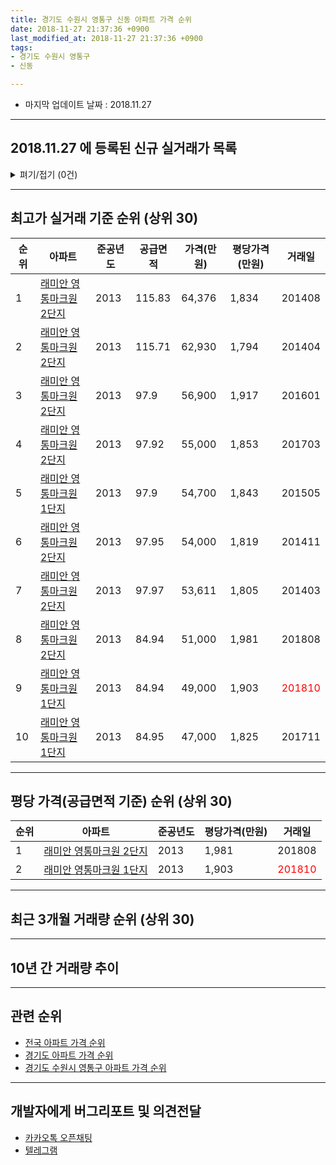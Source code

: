 ```yaml
---
title: 경기도 수원시 영통구 신동 아파트 가격 순위
date: 2018-11-27 21:37:36 +0900
last_modified_at: 2018-11-27 21:37:36 +0900
tags:
- 경기도 수원시 영통구
- 신동

---
```


* 마지막 업데이트 날짜 : 2018.11.27

---

## 2018.11.27 에 등록된 신규 실거래가 목록

<details>
<summary>펴기/접기 (0건)</summary>
<div markdown="1">

|아파트|준공년도|공급면적|가격(만원)|평당가격(만원)|거래일|
|---|---|---|---|---|---|
|없음||||||


</div>
</details>

---

## 최고가 실거래 기준 순위 (상위 30)


|순위|아파트|준공년도|공급면적|가격(만원)|평당가격(만원)|거래일|
|---|---|---|---|---|---|---|
|1|[래미안 영통마크원 2단지](https://search.naver.com/search.naver?query=%EA%B2%BD%EA%B8%B0%EB%8F%84+%EC%88%98%EC%9B%90%EC%8B%9C+%EC%98%81%ED%86%B5%EA%B5%AC+%EC%8B%A0%EB%8F%99+%EB%9E%98%EB%AF%B8%EC%95%88+%EC%98%81%ED%86%B5%EB%A7%88%ED%81%AC%EC%9B%90+2%EB%8B%A8%EC%A7%80)|2013|115.83|64,376|1,834|201408|
|2|[래미안 영통마크원 2단지](https://search.naver.com/search.naver?query=%EA%B2%BD%EA%B8%B0%EB%8F%84+%EC%88%98%EC%9B%90%EC%8B%9C+%EC%98%81%ED%86%B5%EA%B5%AC+%EC%8B%A0%EB%8F%99+%EB%9E%98%EB%AF%B8%EC%95%88+%EC%98%81%ED%86%B5%EB%A7%88%ED%81%AC%EC%9B%90+2%EB%8B%A8%EC%A7%80)|2013|115.71|62,930|1,794|201404|
|3|[래미안 영통마크원 2단지](https://search.naver.com/search.naver?query=%EA%B2%BD%EA%B8%B0%EB%8F%84+%EC%88%98%EC%9B%90%EC%8B%9C+%EC%98%81%ED%86%B5%EA%B5%AC+%EC%8B%A0%EB%8F%99+%EB%9E%98%EB%AF%B8%EC%95%88+%EC%98%81%ED%86%B5%EB%A7%88%ED%81%AC%EC%9B%90+2%EB%8B%A8%EC%A7%80)|2013|97.9|56,900|1,917|201601|
|4|[래미안 영통마크원 2단지](https://search.naver.com/search.naver?query=%EA%B2%BD%EA%B8%B0%EB%8F%84+%EC%88%98%EC%9B%90%EC%8B%9C+%EC%98%81%ED%86%B5%EA%B5%AC+%EC%8B%A0%EB%8F%99+%EB%9E%98%EB%AF%B8%EC%95%88+%EC%98%81%ED%86%B5%EB%A7%88%ED%81%AC%EC%9B%90+2%EB%8B%A8%EC%A7%80)|2013|97.92|55,000|1,853|201703|
|5|[래미안 영통마크원 1단지](https://search.naver.com/search.naver?query=%EA%B2%BD%EA%B8%B0%EB%8F%84+%EC%88%98%EC%9B%90%EC%8B%9C+%EC%98%81%ED%86%B5%EA%B5%AC+%EC%8B%A0%EB%8F%99+%EB%9E%98%EB%AF%B8%EC%95%88+%EC%98%81%ED%86%B5%EB%A7%88%ED%81%AC%EC%9B%90+1%EB%8B%A8%EC%A7%80)|2013|97.9|54,700|1,843|201505|
|6|[래미안 영통마크원 2단지](https://search.naver.com/search.naver?query=%EA%B2%BD%EA%B8%B0%EB%8F%84+%EC%88%98%EC%9B%90%EC%8B%9C+%EC%98%81%ED%86%B5%EA%B5%AC+%EC%8B%A0%EB%8F%99+%EB%9E%98%EB%AF%B8%EC%95%88+%EC%98%81%ED%86%B5%EB%A7%88%ED%81%AC%EC%9B%90+2%EB%8B%A8%EC%A7%80)|2013|97.95|54,000|1,819|201411|
|7|[래미안 영통마크원 2단지](https://search.naver.com/search.naver?query=%EA%B2%BD%EA%B8%B0%EB%8F%84+%EC%88%98%EC%9B%90%EC%8B%9C+%EC%98%81%ED%86%B5%EA%B5%AC+%EC%8B%A0%EB%8F%99+%EB%9E%98%EB%AF%B8%EC%95%88+%EC%98%81%ED%86%B5%EB%A7%88%ED%81%AC%EC%9B%90+2%EB%8B%A8%EC%A7%80)|2013|97.97|53,611|1,805|201403|
|8|[래미안 영통마크원 2단지](https://search.naver.com/search.naver?query=%EA%B2%BD%EA%B8%B0%EB%8F%84+%EC%88%98%EC%9B%90%EC%8B%9C+%EC%98%81%ED%86%B5%EA%B5%AC+%EC%8B%A0%EB%8F%99+%EB%9E%98%EB%AF%B8%EC%95%88+%EC%98%81%ED%86%B5%EB%A7%88%ED%81%AC%EC%9B%90+2%EB%8B%A8%EC%A7%80)|2013|84.94|51,000|1,981|201808|
|9|[래미안 영통마크원 1단지](https://search.naver.com/search.naver?query=%EA%B2%BD%EA%B8%B0%EB%8F%84+%EC%88%98%EC%9B%90%EC%8B%9C+%EC%98%81%ED%86%B5%EA%B5%AC+%EC%8B%A0%EB%8F%99+%EB%9E%98%EB%AF%B8%EC%95%88+%EC%98%81%ED%86%B5%EB%A7%88%ED%81%AC%EC%9B%90+1%EB%8B%A8%EC%A7%80)|2013|84.94|49,000|1,903|<span style="color:red">201810</span>|
|10|[래미안 영통마크원 1단지](https://search.naver.com/search.naver?query=%EA%B2%BD%EA%B8%B0%EB%8F%84+%EC%88%98%EC%9B%90%EC%8B%9C+%EC%98%81%ED%86%B5%EA%B5%AC+%EC%8B%A0%EB%8F%99+%EB%9E%98%EB%AF%B8%EC%95%88+%EC%98%81%ED%86%B5%EB%A7%88%ED%81%AC%EC%9B%90+1%EB%8B%A8%EC%A7%80)|2013|84.95|47,000|1,825|201711|


---

## 평당 가격(공급면적 기준) 순위 (상위 30)


|순위|아파트|준공년도|평당가격(만원)|거래일|
|---|---|---|---|---|
|1|[래미안 영통마크원 2단지](https://search.naver.com/search.naver?query=%EA%B2%BD%EA%B8%B0%EB%8F%84+%EC%88%98%EC%9B%90%EC%8B%9C+%EC%98%81%ED%86%B5%EA%B5%AC+%EC%8B%A0%EB%8F%99+%EB%9E%98%EB%AF%B8%EC%95%88+%EC%98%81%ED%86%B5%EB%A7%88%ED%81%AC%EC%9B%90+2%EB%8B%A8%EC%A7%80)|2013|1,981|201808|
|2|[래미안 영통마크원 1단지](https://search.naver.com/search.naver?query=%EA%B2%BD%EA%B8%B0%EB%8F%84+%EC%88%98%EC%9B%90%EC%8B%9C+%EC%98%81%ED%86%B5%EA%B5%AC+%EC%8B%A0%EB%8F%99+%EB%9E%98%EB%AF%B8%EC%95%88+%EC%98%81%ED%86%B5%EB%A7%88%ED%81%AC%EC%9B%90+1%EB%8B%A8%EC%A7%80)|2013|1,903|<span style="color:red">201810</span>|


---

## 최근 3개월 거래량 순위 (상위 30)


<div style="width:100%;">
    <canvas id="deal_count_ranking" height="26"></canvas>
</div>


<script>
new Chart(document.getElementById("deal_count_ranking"), {
    type: 'horizontalBar',
    data: {
        labels: ['래미안 영통마크원 2단지', '래미안 영통마크원 1단지'],
        datasets: [{
            label: '실거래 수',
            data: [24, 12],
            borderColor: "rgba(255, 0, 128, 1)",
            backgroundColor: "rgba(255, 0, 128, 0.5)",
            fill: false,
        }]
    },
    options: {
        responsive: true,
        title: {
            display: true,
            text: '최근 3개월 거래량 순위'
        },
        tooltips: {
            mode: 'index',
            intersect: false,
            callbacks: {
                title: function(tooltipItems, data) {
                    return "실거래 수:";
                },
                label: function(tooltipItem, data) {
                    return data.labels[tooltipItem.index] + ": " + tooltipItem.xLabel;
                }
            }
        },
        hover: {
            mode: 'nearest',
            intersect: true
        },
        scales: {
            xAxes: [{
                display: true,
                scaleLabel: {
                    display: true,
                    labelString: '실거래 수'
                },
                ticks: {
                    suggestedMin: 0,
                }
            }],
            yAxes: [{
                display: true,
                ticks: {
                    autoSkip: false,
                    callback: function(value, index, values) {
                        if (value.length > 10)
                            return value.substr(0, 8) + "...";
                        else
                            return value;
                    }
                },
                scaleLabel: {
                    display: false,
                }
            }]
        }
    }
});

</script>


---

## 10년 간 거래량 추이


<div style="width:100%;">
    <canvas id="deal_progress" height="300"></canvas>
</div>

<script>
new Chart(document.getElementById("deal_progress"), {
    type: 'line',
    data: {
        labels: ['200811','200812','200901','200902','200903','200904','200905','200906','200907','200908','200909','200910','200911','200912','201001','201002','201003','201004','201005','201006','201007','201008','201009','201010','201011','201012','201101','201102','201103','201104','201105','201106','201107','201108','201109','201110','201111','201112','201201','201202','201203','201204','201205','201206','201207','201208','201209','201210','201211','201212','201301','201302','201303','201304','201305','201306','201307','201308','201309','201310','201311','201312','201401','201402','201403','201404','201405','201406','201407','201408','201409','201410','201411','201412','201501','201502','201503','201504','201505','201506','201507','201508','201509','201510','201511','201512','201601','201602','201603','201604','201605','201606','201607','201608','201609','201610','201611','201612','201701','201702','201703','201704','201705','201706','201707','201708','201709','201710','201711','201712','201801','201802','201803','201804','201805','201806','201807','201808','201809','201810','201811'],
        datasets: [{
            label: '실거래 수',
            pointRadius: 1,
            data: [0, 0, 0, 0, 0, 0, 0, 0, 0, 0, 0, 0, 0, 0, 0, 0, 0, 0, 0, 0, 0, 0, 0, 0, 0, 0, 0, 0, 0, 0, 0, 0, 0, 0, 0, 0, 0, 0, 0, 0, 0, 0, 0, 0, 0, 0, 0, 0, 0, 0, 0, 0, 0, 0, 0, 0, 0, 0, 0, 0, 2, 6, 8, 6, 10, 14, 10, 5, 6, 15, 13, 5, 5, 1, 3, 1, 4, 4, 5, 6, 2, 1, 3, 3, 4, 4, 3, 1, 2, 2, 2, 4, 4, 2, 5, 4, 4, 2, 2, 2, 5, 2, 5, 5, 4, 2, 7, 6, 10, 4, 3, 8, 11, 8, 9, 14, 8, 15, 22, 11, 3],
            borderColor: "rgba(255, 201, 14, 1)",
            backgroundColor: "rgba(255, 201, 14, 0.5)",
            fill: true,
        }]
    },
    options: {
        responsive: true,
        title: {
            display: true,
            text: '10년간 거래량 추이'
        },
        tooltips: {
            mode: 'index',
            intersect: false,
        },
        hover: {
            mode: 'nearest',
            intersect: true
        },
        scales: {
            xAxes: [{
                display: true,
                scaleLabel: {
                    display: true,
                    labelString: '년/월'
                }
            }],
            yAxes: [{
                display: true,
                ticks: {
                    suggestedMin: 0,
                },
                scaleLabel: {
                    display: true,
                    labelString: '실거래 수'
                }
            }]
        }
    }
});

</script>


---

## 관련 순위

- [전국 아파트 가격 순위](https://inasie.github.io/apt-ranking/전국)
- [경기도 아파트 가격 순위](https://inasie.github.io/apt-ranking/경기도)
- [경기도 수원시 영통구 아파트 가격 순위](https://inasie.github.io/apt-ranking/경기도-수원시-영통구)


---

## 개발자에게 버그리포트 및 의견전달

- [카카오톡 오픈채팅](https://open.kakao.com/o/gLJUAP4)
- [텔레그램](https://t.me/inasie)

